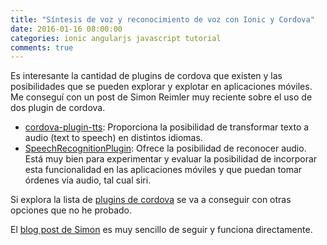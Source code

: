 ```yaml
---
title: "Síntesis de voz y reconocimiento de voz con Ionic y Cordova"
date: 2016-01-16 08:00:00
categories: ionic angularjs javascript tutorial
comments: true
---
```


Es interesante la cantidad de plugins de cordova que existen y las posibilidades que se pueden explorar y explotar en aplicaciones móviles. Me conseguí con un post de Simon Reimler muy reciente sobre el uso de dos plugin de cordova.

- [cordova-plugin-tts][1]: Proporciona la posibilidad de transformar texto a audio (text to speech) en distintos idiomas.
- [SpeechRecognitionPlugin][2]: Ofrece la posibilidad de reconocer audio. Está muy bien para experimentar y evaluar la posibilidad de incorporar esta funcionalidad en las aplicaciones móviles y que puedan tomar órdenes vía audio, tal cual siri.

Si explora la lista de [plugins de cordova][4] se va a conseguir con otras opciones que no he probado.

El [blog post de Simon][3] es muy sencillo de seguir y funciona directamente.

[1]: https://github.com/vilic/cordova-plugin-tts
[2]: https://github.com/macdonst/SpeechRecognitionPlugin
[3]: http://devgirl.org/2016/01/08/speaking-with-cordova/
[4]: https://cordova.apache.org/plugins/